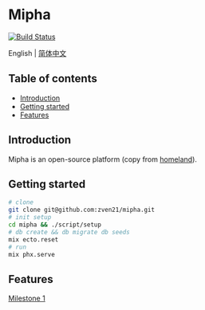 # Mipha

[![Build Status](https://travis-ci.org/zven21/mipha.svg?branch=master)](https://travis-ci.org/zven21/mipha)

English | [简体中文](./README.md)

## Table of contents

* [Introduction](#introduction)
* [Getting started](#getting-started)
* [Features](#features)

## Introduction

Mipha is an open-source platform (copy from [homeland](https://ruby-china.org)).

## Getting started

```bash
# clone
git clone git@github.com:zven21/mipha.git
# init setup
cd mipha && ./script/setup
# db create && db migrate db seeds
mix ecto.reset
# run
mix phx.serve
```

## Features

[Milestone 1](https://github.com/zven21/mipha/milestone/1)